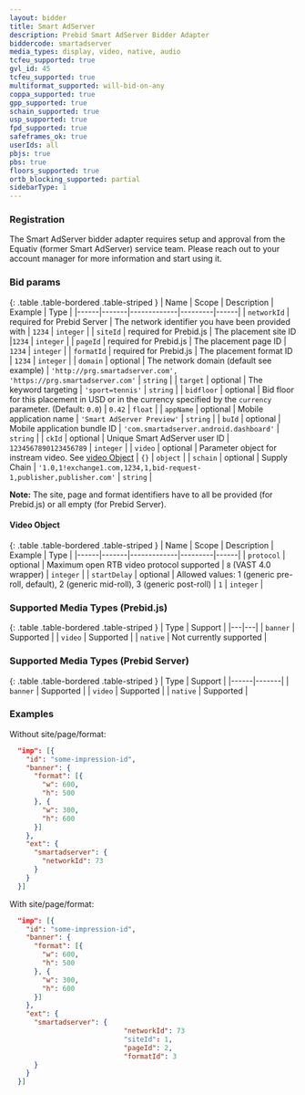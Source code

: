 ```yaml
---
layout: bidder
title: Smart AdServer
description: Prebid Smart AdServer Bidder Adapter
biddercode: smartadserver
media_types: display, video, native, audio
tcfeu_supported: true
gvl_id: 45
tcfeu_supported: true
multiformat_supported: will-bid-on-any
coppa_supported: true
gpp_supported: true
schain_supported: true
usp_supported: true
fpd_supported: true
safeframes_ok: true
userIds: all
pbjs: true
pbs: true
floors_supported: true
ortb_blocking_supported: partial
sidebarType: 1
---
```


### Registration

The Smart AdServer bidder adapter requires setup and approval from the Equativ (former Smart AdServer) service team. Please reach out to your account manager for more information and start using it.

### Bid params

{: .table .table-bordered .table-striped }
| Name | Scope | Description | Example | Type |
|------|-------|-------------|---------|------|
| `networkId` | required for Prebid Server | The network identifier you have been provided with | `1234` | `integer` |
| `siteId` | required for Prebid.js | The placement site ID |`1234` | `integer` |
| `pageId` | required for Prebid.js | The placement page ID | `1234` | `integer` |
| `formatId` | required for Prebid.js | The placement format ID | `1234` | `integer` |
| `domain` | optional | The network domain (default see example) | `'http://prg.smartadserver.com', 'https://prg.smartadserver.com'` | `string` |
| `target` | optional | The keyword targeting | `'sport=tennis'` | `string` |
| `bidfloor` | optional | Bid floor for this placement in USD or in the currency specified by the `currency` parameter. (Default: `0.0`) | `0.42` | `float` |
| `appName` | optional | Mobile application name | `'Smart AdServer Preview'` | `string` |
| `buId` | optional | Mobile application bundle ID | `'com.smartadserver.android.dashboard'` | `string` |
| `ckId` | optional | Unique Smart AdServer user ID | `1234567890123456789` | `integer` |
| `video` | optional | Parameter object for instream video. See [video Object](#smartadserver-video-object) | `{}` | `object` |
| `schain` | optional | Supply Chain | `'1.0,1!exchange1.com,1234,1,bid-request-1,publisher,publisher.com'` | `string` |

**Note:** The site, page and format identifiers have to all be provided (for Prebid.js) or all empty (for Prebid Server).

<a name="smartadserver-video-object"></a>

#### Video Object

{: .table .table-bordered .table-striped }
| Name | Scope | Description | Example | Type |
|------|-------|-------------|---------|------|
| `protocol` | optional | Maximum open RTB video protocol supported | `8` (VAST 4.0 wrapper) | `integer` |
| `startDelay` | optional | Allowed values: 1 (generic pre-roll, default), 2 (generic mid-roll), 3 (generic post-roll) | `1` | `integer` |

### Supported Media Types (Prebid.js)

{: .table .table-bordered .table-striped }
| Type | Support |
|---|---|
| `banner` | Supported |
| `video`  | Supported |
| `native` | Not currently supported |

### Supported Media Types (Prebid Server)

{: .table .table-bordered .table-striped }
| Type   | Support |
|------|-------|
| `banner` | Supported |
| `video`  | Supported |
| `native` | Supported |

### Examples

Without site/page/format:

```json
  "imp": [{
    "id": "some-impression-id",
    "banner": {
      "format": [{
        "w": 600,
        "h": 500
      }, {
        "w": 300,
        "h": 600
      }]
    },
    "ext": {
      "smartadserver": {
        "networkId": 73
      }
    }
  }]
```

With site/page/format:

```json
  "imp": [{
    "id": "some-impression-id",
    "banner": {
      "format": [{
        "w": 600,
        "h": 500
      }, {
        "w": 300,
        "h": 600
      }]
    },
    "ext": {
      "smartadserver": {
                            "networkId": 73
                            "siteId": 1,
                            "pageId": 2,
                            "formatId": 3
      }
    }
  }]
```
